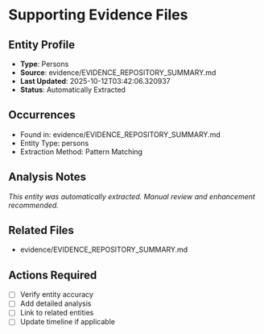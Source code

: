 # Supporting Evidence Files

## Entity Profile
- **Type**: Persons
- **Source**: evidence/EVIDENCE_REPOSITORY_SUMMARY.md
- **Last Updated**: 2025-10-12T03:42:06.320937
- **Status**: Automatically Extracted

## Occurrences
- Found in: evidence/EVIDENCE_REPOSITORY_SUMMARY.md
- Entity Type: persons
- Extraction Method: Pattern Matching

## Analysis Notes
*This entity was automatically extracted. Manual review and enhancement recommended.*

## Related Files
- evidence/EVIDENCE_REPOSITORY_SUMMARY.md

## Actions Required
- [ ] Verify entity accuracy
- [ ] Add detailed analysis
- [ ] Link to related entities
- [ ] Update timeline if applicable
